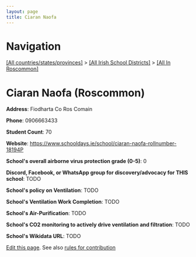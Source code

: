 ```yaml
---
layout: page
title: Ciaran Naofa
---
```

# Navigation

[[All countries/states/provinces]](../../..) > [[All Irish School Districts]](../..) > [[All In Roscommon]](..)

# Ciaran Naofa (Roscommon)

**Address**: Fiodharta Co Ros Comain

**Phone**: 0906663433

**Student Count**: 70

**Website**: <https://www.schooldays.ie/school/ciaran-naofa-rollnumber-18194P>

**School's overall airborne virus protection grade (0-5)**: 0

**Discord, Facebook, or WhatsApp group for discovery/advocacy for THIS school**: TODO

**School's policy on Ventilation**: TODO

**School's Ventilation Work Completion**: TODO

**School's Air-Purification**: TODO

**School's CO2 monitoring to actively drive ventilation and filtration**: TODO

**School's Wikidata URL**: TODO


[Edit this page](https://github.com/ventilate-schools/Ireland/edit/main/./Roscommon/Ciaran_Naofa.md). See also [rules for contribution](../../../contribution-rules/)